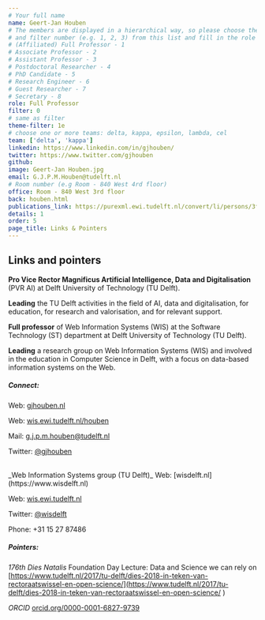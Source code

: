 ```yaml
---
# Your full name
name: Geert-Jan Houben
# The members are displayed in a hierarchical way, so please choose the role (e.g. Full Professor, Assistant Professor etc)
# and filter number (e.g. 1, 2, 3) from this list and fill in the role and filter from below:
# (Affiliated) Full Professor - 1
# Associate Professor - 2
# Assistant Professor - 3
# Postdoctoral Researcher - 4
# PhD Candidate - 5
# Research Engineer - 6
# Guest Researcher - 7
# Secretary - 8
role: Full Professor
filter: 0
# same as filter
theme-filter: 1e
# choose one or more teams: delta, kappa, epsilon, lambda, cel
team: ['delta', 'kappa']
linkedin: https://www.linkedin.com/in/gjhouben/
twitter: https://www.twitter.com/gjhouben
github:
image: Geert-Jan Houben.jpg
email: G.J.P.M.Houben@tudelft.nl
# Room number (e.g Room - 840 West 4rd floor)
office: Room - 840 West 3rd floor
back: houben.html
publications_link: https://purexml.ewi.tudelft.nl/convert/li/persons/3f77eaf9-d538-4448-9035-a34b160676eb
details: 1
order: 5
page_title: Links & Pointers
---
```


## Links and pointers

**Pro Vice Rector Magnificus Artificial Intelligence, Data and Digitalisation** (PVR AI) at Delft University of Technology (TU Delft).

**Leading** the TU Delft activities in the field of AI, data and digitalisation, for education, for research and valorisation, and for relevant support.

**Full professor** of Web Information Systems (WIS) at the Software Technology (ST) department at Delft University of Technology (TU Delft).

**Leading** a research group on Web Information Systems (WIS) and involved in the education in Computer Science in Delft, with a focus on data-based information systems on the Web.

##### Connect:

Web: [gjhouben.nl](https://www.gjhouben.nl)

Web: [wis.ewi.tudelft.nl/houben](https://www.wis.ewi.tudelft.nl/houben)

Mail: g.j.p.m.houben@tudelft.nl

Twitter: [@gjhouben](https://twitter.com/gjhouben)

<br/>
_Web Information Systems group (TU Delft)_
Web: [wisdelft.nl](https://www.wisdelft.nl)

Web: [wis.ewi.tudelft.nl](https://www.wis.ewi.tudelft.nl)

Twitter: [@wisdelft](https://twitter.com/wisdelft)

Phone: +31 15 27 87486

##### Pointers:

_176th Dies Natalis_
Foundation Day Lecture: Data and Science we can rely on
[https://www.tudelft.nl/2017/tu-delft/dies-2018-in-teken-van-rectoraatswissel-en-open-science/](https://www.tudelft.nl/2017/tu-delft/dies-2018-in-teken-van-rectoraatswissel-en-open-science/
)

_ORCID_
[orcid.org/0000-0001-6827-9739](orcid.org/0000-0001-6827-9739)
